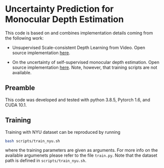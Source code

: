 # Uncertainty Prediction for Monocular Depth Estimation

This code is based on and combines implementation details coming from the following work:

* Unsupervised Scale-consistent Depth Learning from Video. Open source implementation [here](https://github.com/JiawangBian/SC-SfMLearner-Release).

* On the uncertainty of self-supervised monocular depth estimation. Open source implementation [here](https://github.com/mattpoggi/mono-uncertainty). Note, however, that training scripts are not available.

## Preamble
This code was developed and tested with python 3.8.5, Pytorch 1.6, and CUDA 10.1.


## Training

Training with NYU dataset can be reproduced by running

```bash
bash scripts/train_nyu.sh
```
where the training parameters are given as arguments. For more info on the available argumenets please refer to the file `train.py`. 
Note that the dataset path is defined in `scripts/train_nyu.sh`.
 
